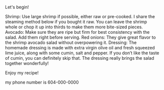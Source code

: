 Let's begin!

Shrimp: Use large shrimp if possible, either raw or pre-cooked. I share the steaming method below if you bought it raw. You can leave the shrimp whole or chop it up into thirds to make them more bite-sized pieces.
Avocado: Make sure they are ripe but firm for best consistency with the salad. Add them right before serving.
Red onions: They give great flavor to the shrimp avocado salad without overpowering it.
Dressing: The homemade dressing is made with extra virgin olive oil and fresh squeezed lime juice, along with some cumin, salt and pepper. If you don’t like the taste of cumin, you can definitely skip that. The dressing really brings the salad together wonderfully!

Enjoy my recipe!

my phone number is 604-000-0000